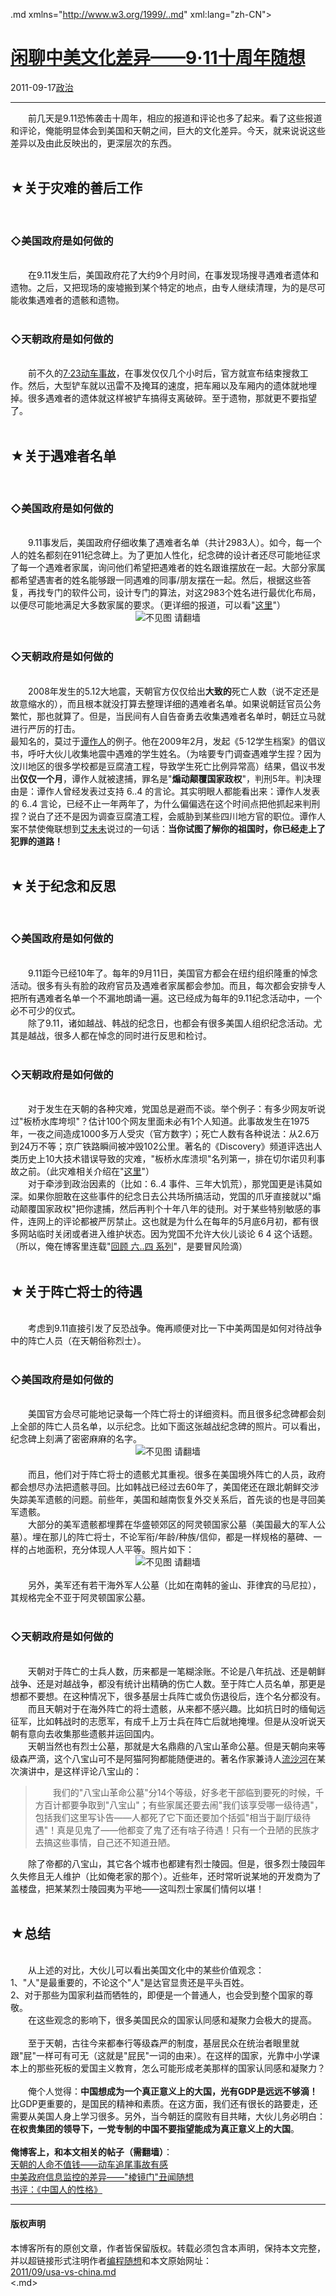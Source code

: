 <!DOCTYPE.md>
.md xmlns="http://www.w3.org/1999/..md" xml:lang="zh-CN">
<head>
<meta http-equiv="Content-Type" content="text.md; charset=utf-8" />
<meta name="generator" content="Python script by program.think@gmail.com" />
<meta name="provider" content="program-think.blogspot.com" />
<link type="text/css" rel="stylesheet" href="../../css/program-think.css" />
<title>闲聊中美文化差异——9·11十周年随想 - 编程随想的博客</title>
</head>
<body>
<div id="main" style="width:100%;">
<h1><a href="../../index.md" title="回到首页">闲聊中美文化差异——9·11十周年随想</a></h1>
<div class="post-info"><span class="date-header">2011-09-17</span><a href="../../tags/E694BFE6B2BB.md" class="tag">政治</a> </div>
<hr>
<div class="post">
&#12288;&#12288;前几天是9.11恐怖袭击十周年，相应的报道和评论也多了起来。看了这些报道和评论，俺能明显体会到美国和天朝之间，巨大的文化差异。今天，就来说说这些差异以及由此反映出的，更深层次的东西。<!--program-think--><br /><br /><h2>★关于灾难的善后工作</h2><br /><h3>◇美国政府是如何做的</h3><br />&#12288;&#12288;在9.11发生后，美国政府花了大约9个月时间，在事发现场搜寻遇难者遗体和遗物。之后，又把现场的废墟搬到某个特定的地点，由专人继续清理，为的是尽可能收集遇难者的遗骸和遗物。<br /><br /><h3>◇天朝政府是如何做的</h3><br />&#12288;&#12288;前不久的<a href="../../2011/07/wenzhou-train-collision.md">7·23动车事故</a>，在事发仅仅几个小时后，官方就宣布结束搜救工作。然后，大型铲车就以迅雷不及掩耳的速度，把车厢以及车厢内的遗体就地埋掉。很多遇难者的遗体就这样被铲车搞得支离破碎。至于遗物，那就更不要指望了。<br /><br /><h2>★关于遇难者名单</h2><br /><h3>◇美国政府是如何做的</h3><br />&#12288;&#12288;9.11事发后，美国政府仔细收集了遇难者名单（共计2983人）。如今，每一个人的姓名都刻在911纪念碑上。为了更加人性化，纪念碑的设计者还尽可能地征求了每一个遇难者家属，询问他们希望把遇难者的姓名跟谁摆放在一起。大部分家属都希望遇害者的姓名能够跟一同遇难的同事/朋友摆在一起。然后，根据这些答复，再找专门的软件公司，设计专门的算法，对这2983个姓名进行最优化布局，以便尽可能地满足大多数家属的要求。（更详细的报道，可以看"<a href="http://discover.news.163.com/11/0916/06/7E27GGFU000125LI..md" target="_blank" rel="nofollow">这里</a>"）<br /><center><img src="../../images/2011/09/OgAAAMZ60k9v8oJfzs-Etb11k82CEqFlb0coHFAKej9p_dSmH9exYlxmvZ6vXozEnZuZVFvifNPGZExHbHscaR2G6U4A15jOjDSueQOkGf9IH1vusFqXMaTAL_dz" alt="不见图 请翻墙"></center><br /><h3>◇天朝政府是如何做的</h3><br />&#12288;&#12288;2008年发生的5.12大地震，天朝官方仅仅给出<b>大致的</b>死亡人数（说不定还是故意缩水的），而且根本就没打算去整理详细的遇难者名单。如果说朝廷官员公务繁忙，那也就算了。但是，当民间有人自告奋勇去收集遇难者名单时，朝廷立马就进行严厉的打击。<br />最知名的，莫过于<a href="http://zh.wikipedia.org/wiki/%E8%B0%AD%E4%BD%9C%E4%BA%BA" target="_blank" rel="nofollow">谭作人</a>的例子。他在2009年2月，发起《5·12学生档案》的倡议书，呼吁大伙儿收集地震中遇难的学生姓名。（为啥要专门调查遇难学生捏？因为汶川地区的很多学校都是豆腐渣工程，导致学生死亡比例异常高）结果，倡议书发出<b>仅仅一个月</b>，谭作人就被逮捕，罪名是"<b>煽动颠覆国家政权</b>"，判刑5年。判决理由是：谭作人曾经发表过支持 6..4 的言论。其实明眼人都能看出来：谭作人发表的 6..4 言论，已经不止一年两年了，为什么偏偏选在这个时间点把他抓起来判刑捏？说白了还不是因为调查豆腐渣工程，会威胁到某些四川地方官的职位。谭作人案不禁使俺联想到<a href="http://zh.wikipedia.org/zh/%E8%89%BE%E6%9C%AA%E6%9C%AA" target="_blank" rel="nofollow">艾未未</a>说过的一句话：<b>当你试图了解你的祖国时，你已经走上了犯罪的道路！</b><br /><br /><h2>★关于纪念和反思</h2><br /><h3>◇美国政府是如何做的</h3><br />&#12288;&#12288;9.11距今已经10年了。每年的9月11日，美国官方都会在纽约组织隆重的悼念活动。很多有头有脸的政府官员及遇难者家属都会参加。而且，每次都会安排专人把所有遇难者名单一个不漏地朗诵一遍。这已经成为每年的9.11纪念活动中，一个必不可少的仪式。<br />&#12288;&#12288;除了9.11，诸如越战、韩战的纪念日，也都会有很多美国人组织纪念活动。尤其是越战，很多人都在悼念的同时进行反思和检讨。<br /><br /><h3>◇天朝政府是如何做的</h3><br />&#12288;&#12288;对于发生在天朝的各种灾难，党国总是避而不谈。举个例子：有多少网友听说过"板桥水库垮坝"？估计100个网友里面未必有1个人知道。此事故发生在1975年，一夜之间造成1000多万人受灾（官方数字）；死亡人数有各种说法：从2.6万到24万不等；京广铁路瞬间被冲毁102公里。著名的《Discovery》频道评选出人类历史上10大技术错误导致的灾难，"板桥水库溃坝"名列第一，排在切尔诺贝利事故之前。（此灾难相关介绍在"<a href="http://zh.wikipedia.org/zh-cn/%E6%B2%B3%E5%8D%97%E2%80%9C75%C2%B78%E2%80%9D%E6%BA%83%E5%9D%9D%E4%BA%8B%E4%BB%B6" target="_blank" rel="nofollow">这里</a>"）<br />&#12288;&#12288;对于牵涉到政治因素的（比如：6..4 事件、三年大饥荒），那党国更是讳莫如深。如果你胆敢在这些事件的纪念日去公共场所搞活动，党国的爪牙直接就以"煽动颠覆国家政权"把你逮捕，然后再判个十年八年的徒刑。对于某些特别敏感的事件，连网上的评论都被严厉禁止。这也就是为什么在每年的5月底6月初，都有很多网站临时关闭或者进入维护状态。因为党国不允许大伙儿谈论 6 4 这个话题。（所以，俺在博客里连载"<a href="../../2011/06/june-fourth-incident-0.md" target="_blank">回顾 六..四 系列</a>"，是要冒风险滴）<br /><br /><h2>★关于阵亡将士的待遇</h2><br />&#12288;&#12288;考虑到9.11直接引发了反恐战争。俺再顺便对比一下中美两国是如何对待战争中的阵亡人员（在天朝俗称烈士）。<br /><br /><h3>◇美国政府是如何做的</h3><br />&#12288;&#12288;美国官方会尽可能地记录每一个阵亡将士的详细资料。而且很多纪念碑都会刻上全部的阵亡人员名单，以示纪念。比如下面这张越战纪念碑的照片。可以看出，纪念碑上刻满了密密麻麻的名字。<br /><center><img src="../../images/2011/09/OgAAAL-ovTqzyodOBavBmELHa8AkA9SyuSLABoqPwKCBHox3lJ34U3mqk3vrlcFwawpHSQFUicftTmw0zZiUjE_ekPEA15jOjMUCyZ11-G8vdYSbBGKDHR0c4mFv" alt="不见图 请翻墙"></center><br />&#12288;&#12288;而且，他们对于阵亡将士的遗骸尤其重视。很多在美国境外阵亡的人员，政府都会想尽办法把遗骸寻回。比如韩战已经过去60年了，美国佬还在跟北朝鲜交涉失踪美军遗骸的问题。前些年，美国和越南恢复外交关系后，首先谈的也是寻回美军遗骸。<br />&#12288;&#12288;大部分的美军遗骸都埋葬在华盛顿郊区的阿灵顿国家公墓（美国最大的军人公墓）。埋在那儿的阵亡将士，不论军衔/年龄/种族/信仰，都是一样规格的墓碑、一样的占地面积，充分体现人人平等。照片如下：<br /><center><img src="../../images/2011/09/OgAAAAWRSkgHF-SJF_EMH-jSeZYXrh9iHjn413-MpASZYvSQNFGV6ehgwClHAQMDlc6YsBKuCbx_u9iilcOZA-GE_4EA15jOjN4CO64ap3Pj60FX23oDZMtRtc_5" alt="不见图 请翻墙"></center><br />&#12288;&#12288;另外，美军还有若干海外军人公墓（比如在南韩的釜山、菲律宾的马尼拉），其规格完全不亚于阿灵顿国家公墓。<br /><br /><h3>◇天朝政府是如何做的</h3><br />&#12288;&#12288;天朝对于阵亡的士兵人数，历来都是一笔糊涂账。不论是八年抗战、还是朝鲜战争、还是对越战争，都没有统计出精确的伤亡人数。至于阵亡人员名单，那更是想都不要想。在这种情况下，很多基层士兵阵亡或负伤退役后，连个名分都没有。<br />&#12288;&#12288;而且天朝对于在海外阵亡的将士遗骸，从来都不感兴趣。比如抗日时的缅甸远征军，比如韩战时的志愿军，有成千上万士兵在阵亡后就地掩埋。但是从没听说天朝有意向去收集那些遗骸并运回国内。<br />&#12288;&#12288;天朝当然也有烈士公墓，那就是大名鼎鼎的八宝山革命公墓。但是天朝向来等级森严滴，这个八宝山可不是阿猫阿狗都能随便进的。著名作家兼诗人<a href="http://zh.wikipedia.org/zh/%E6%B5%81%E6%B2%99%E6%B2%B3" target="_blank" rel="nofollow">流沙河</a>在某次演讲中，是这样评论八宝山的：<br /><blockquote>&#12288;&#12288;我们的"八宝山革命公墓"分14个等级，好多老干部临到要死的时候，千方百计都要争取到"八宝山"；有些家属还要去闹"我们该享受哪一级待遇"，包括我们这里写讣告——人都死了它下面还要加个括弧"相当于副厅级待遇"！真是见鬼了——他都变了鬼了还有啥子待遇！只有一个丑陋的民族才去搞这些事情，自己还不知道丑陋。</blockquote>&#12288;&#12288;除了帝都的八宝山，其它各个城市也都建有烈士陵园。但是，很多烈士陵园年久失修且无人维护（比如俺老家的那个）。近些年，还时常听说某地的开发商为了盖楼盘，把某某烈士陵园夷为平地——这叫烈士家属们情何以堪！<br /><br /><h2>★总结</h2><br />&#12288;&#12288;从上述的对比，大伙儿可以看出美国文化中的某些价值观念：<br />1、"人"是最重要的，不论这个"人"是达官显贵还是平头百姓。<br />2、对于那些为国家利益而牺牲的，即便是一个普通人，也会受到整个国家的尊敬。<br />&#12288;&#12288;在这些观念的影响下，很多美国民众的国家认同感和凝聚力会极大的提高。<br /><br />&#12288;&#12288;至于天朝，古往今来都奉行等级森严的制度，基层民众在统治者眼里就跟"屁"一样可有可无（这就是"屁民"一词的由来）。在这样的国家，光靠中小学课本上的那些死板的爱国主义教育，怎么可能形成老美那样的国家认同感和凝聚力？<br /><br />&#12288;&#12288;俺个人觉得：<b>中国想成为一个真正意义上的大国，光有GDP是远远不够滴！</b>比GDP更重要的，是国民的精神和素质。在这方面，我们还有很长的路要走，还需要从美国人身上学习很多。另外，当今朝廷的腐败有目共睹，大伙儿务必明白：<b>在权贵集团的领导下，一党专制的中国不要指望能成为真正意义上的大国</b>。<br /><br /><b>俺博客上，和本文相关的帖子（需翻墙）</b>：<br /><a href="../../2011/07/wenzhou-train-collision.md">天朝的人命不值钱——动车追尾事故有感</a><br /><a href="../../2013/06/usa-vs-china.md">中美政府信息监控的差异——"棱镜门"丑闻随想</a><br /><a href="../../2011/02/book-review-chinese-characteristics.md">书评：《中国人的性格》</a><div class="blogger-post-footer">
</div>
<hr>
<div class="copyright">
<h4>版权声明</h4>
本博客所有的原创文章，作者皆保留版权。转载必须包含本声明，保持本文完整，并以超链接形式注明作者<a href="mailto:program.think@gmail.com">编程随想</a>和本文原始网址：<br>
<a href="2011/09/usa-vs-china.md">2011/09/usa-vs-china.md</a>
</div>
</div>
</body>
<.md>
